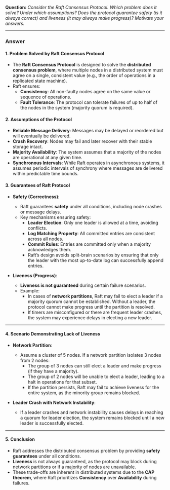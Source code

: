

**Question:** *Consider the Raft Consensus Protocol. Which problem does it solve? Under which assumptions? Does the protocol guarantee safety (is it always correct) and liveness (it may always make progress)? Motivate your answers.*

---

### Answer

#### 1. **Problem Solved by Raft Consensus Protocol**
   - The **Raft Consensus Protocol** is designed to solve the **distributed consensus problem**, where multiple nodes in a distributed system must agree on a single, consistent value (e.g., the order of operations in a replicated state machine).
   - Raft ensures:
     - **Consistency**: All non-faulty nodes agree on the same value or sequence of operations.
     - **Fault Tolerance**: The protocol can tolerate failures of up to half of the nodes in the system (majority quorum is required).

#### 2. **Assumptions of the Protocol**
   - **Reliable Message Delivery**: Messages may be delayed or reordered but will eventually be delivered.
   - **Crash Recovery**: Nodes may fail and later recover with their stable storage intact.
   - **Majority Availability**: The system assumes that a majority of the nodes are operational at any given time.
   - **Synchronous Intervals**: While Raft operates in asynchronous systems, it assumes periodic intervals of synchrony where messages are delivered within predictable time bounds.

#### 3. **Guarantees of Raft Protocol**
   - **Safety (Correctness)**:
     - Raft guarantees **safety** under all conditions, including node crashes or message delays.
     - Key mechanisms ensuring safety:
       - **Leader Election**: Only one leader is allowed at a time, avoiding conflicts.
       - **Log Matching Property**: All committed entries are consistent across all nodes.
       - **Commit Rules**: Entries are committed only when a majority acknowledges them.
       - Raft’s design avoids split-brain scenarios by ensuring that only the leader with the most up-to-date log can successfully append entries.

   - **Liveness (Progress)**:
     - **Liveness is not guaranteed** during certain failure scenarios.
     - Example:
       - In cases of **network partitions**, Raft may fail to elect a leader if a majority quorum cannot be established. Without a leader, the protocol cannot make progress until the partition is resolved.
       - If timers are misconfigured or there are frequent leader crashes, the system may experience delays in electing a new leader.

---

#### 4. **Scenario Demonstrating Lack of Liveness**
   - **Network Partition**:
     - Assume a cluster of 5 nodes. If a network partition isolates 3 nodes from 2 nodes:
       - The group of 3 nodes can still elect a leader and make progress (if they have a majority).
       - The group of 2 nodes will be unable to elect a leader, leading to a halt in operations for that subset.
       - If the partition persists, Raft may fail to achieve liveness for the entire system, as the minority group remains blocked.

   - **Leader Crash with Network Instability**:
     - If a leader crashes and network instability causes delays in reaching a quorum for leader election, the system remains blocked until a new leader is successfully elected.

---

#### 5. **Conclusion**
   - Raft addresses the distributed consensus problem by providing **safety guarantees** under all conditions.
   - **Liveness** is not always guaranteed, as the protocol may block during network partitions or if a majority of nodes are unavailable.
   - These trade-offs are inherent in distributed systems due to the **CAP theorem**, where Raft prioritizes **Consistency** over **Availability** during failures.
